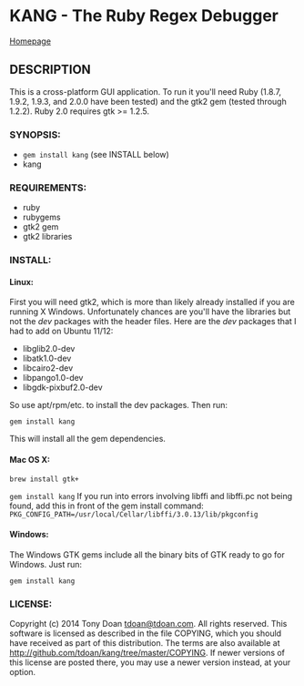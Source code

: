 KANG - The Ruby Regex Debugger
====

[Homepage](http://github.com/tdoan/kang/)

DESCRIPTION
-----------

This is a cross-platform GUI application. To run it you'll need Ruby (1.8.7, 1.9.2, 1.9.3, and 2.0.0 have been tested) and the gtk2 gem (tested through 1.2.2). Ruby 2.0 requires gtk >= 1.2.5.

### SYNOPSIS:

*  `gem install kang` (see INSTALL below)
*  kang

### REQUIREMENTS:

* ruby
* rubygems
* gtk2 gem
* gtk2 libraries

### INSTALL:

#### Linux:
First you will need gtk2, which is more than likely already installed if you are running X Windows. Unfortunately chances are you'll have the libraries but not the *dev* packages with the header files. Here are the *dev* packages that I had to add on Ubuntu 11/12:

* libglib2.0-dev
* libatk1.0-dev
* libcairo2-dev
* libpango1.0-dev
* libgdk-pixbuf2.0-dev

So use apt/rpm/etc. to install the dev packages. Then run:

`gem install kang`

This will install all the gem dependencies.

#### Mac OS X:
`brew install gtk+`

`gem install kang`
If you run into errors involving libffi and libffi.pc not being found, add this in front of the gem install command:
`PKG_CONFIG_PATH=/usr/local/Cellar/libffi/3.0.13/lib/pkgconfig`

#### Windows:
The Windows GTK gems include all the binary bits of GTK ready to go for Windows. Just run:

`gem install kang`

### LICENSE:

Copyright (c) 2014 Tony Doan <tdoan@tdoan.com>.  All rights reserved.
This software is licensed as described in the file COPYING, which
you should have received as part of this distribution.  The terms
are also available at http://github.com/tdoan/kang/tree/master/COPYING.
If newer versions of this license are posted there, you may use a
newer version instead, at your option.
